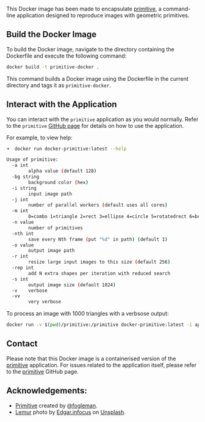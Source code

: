 This Docker image has been made to encapsulate [primitive](https://github.com/fogleman/primitive), a command-line application designed to reproduce images with geometric primitives.

## Build the Docker Image

To build the Docker image, navigate to the directory containing the Dockerfile and execute the following command:

```bash
docker build -t primitive-docker .
```

This command builds a Docker image using the Dockerfile in the current directory and tags it as `primitive-docker`.

## Interact with the Application

You can interact with the `primitive` application as you would normally. Refer to the `primitive` [GitHub page](https://github.com/fogleman/primitive) for details on how to use the application.

For example, to view help:

```bash
➜  docker run docker-primitive:latest --help                                                                                                                                    

Usage of primitive:
  -a int
        alpha value (default 128)
  -bg string
        background color (hex)
  -i string
        input image path
  -j int
        number of parallel workers (default uses all cores)
  -m int
        0=combo 1=triangle 2=rect 3=ellipse 4=circle 5=rotatedrect 6=beziers 7=rotatedellipse 8=polygon (default 1)
  -n value
        number of primitives
  -nth int
        save every Nth frame (put "%d" in path) (default 1)
  -o value
        output image path
  -r int
        resize large input images to this size (default 256)
  -rep int
        add N extra shapes per iteration with reduced search
  -s int
        output image size (default 1024)
  -v    verbose
  -vv
        very verbose
```

To process an image with 1000 triangles with a verbsose output:
```bash
docker run -v $(pwd)/primitive:/primitive docker-primitive:latest -i app/input/lemur.jpg -o app/output/lemur.jpg -n 1000 -m 1 -v
```

## Contact
Please note that this Docker image is a containerised version of the [primitive](https://github.com/fogleman/primitive) application. For issues related to the application itself, please refer to the [primitive](https://github.com/fogleman/primitive) GitHub page.

## Acknowledgements:
- [Primitive](https://github.com/fogleman/primitive) created by [@fogleman](https://github.com/fogleman).
- [Lemur](app/input/lemur.jpg) photo by <a href="https://unsplash.com/@edgar_infocus?utm_source=unsplash&utm_medium=referral&utm_content=creditCopyText">Edgar.infocus</a> on <a href="https://unsplash.com/photos/a-close-up-of-a-small-animal-with-orange-eyes-R1nQaXqYMus?utm_source=unsplash&utm_medium=referral&utm_content=creditCopyText">Unsplash</a>.
  
